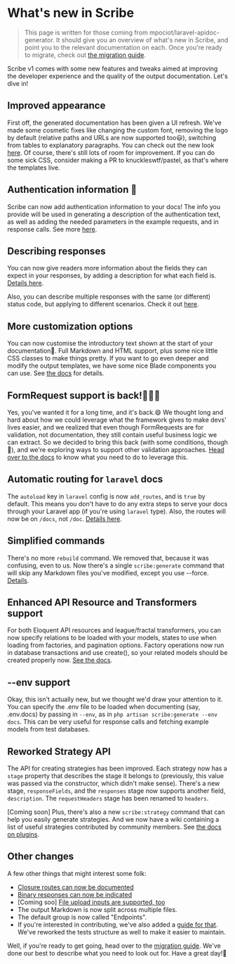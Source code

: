 # What's new in Scribe
> This page is written for those coming from mpociot/laravel-apidoc-generator. It should give you an overview of what's new in Scribe, and point you to the relevant documentation on each. Once you're ready to migrate, check out [the migration guide]().

Scribe v1 comes with some new features and tweaks aimed at improving the developer experience and the quality of the output documentation. Let's dive in!

## Improved appearance
First off, the generated documentation has been given a UI refresh. We've made some cosmetic fixes like changing the custom font, removing the logo by default (relative paths and URLs are now supported too😃), switching from tables to explanatory paragraphs. You can check out the new look [here](https://shalvah.me/TheCensorshipAPI). Of course, there's still lots of room for improvement. If you can do some sick CSS, consider making a PR to knuckleswtf/pastel, as that's where the templates live.

## Authentication information 🔐
Scribe can now add authentication information to your docs! The info you provide will be used in generating a description of the authentication text, as well as adding the needed parameters in the example requests, and in response calls. See more [here]().

## Describing responses
 You can now give readers more information about the fields they can expect in your responses, by adding a description for what each field is. [Details here]().
 
 Also, you can describe multiple responses with the same (or different) status code, but applying to different scenarios. Check it out [here]().

## More customization options
You can now customise the introductory text shown at the start of your documentation🙌. Full Markdown and HTML support, plus some nice little CSS classes to make things pretty. If you want to go even deeper and modify the output templates, we have some nice Blade components you can use. See [the docs]() for details.

## FormRequest support is back!🎉🎉🎉
Yes, you've wanted it for a long time, and it's back.😄 We thought long and hard about how we could leverage what the framework gives to make devs' lives easier, and we realized that even though FormRequests are for validation, not documentation, they still contain useful business logic we can extract. So we decided to bring this back (with some conditions, though👀), and we're exploring ways to support other validation approaches. [Head over to the docs]() to know what you need to do to leverage this.

## Automatic routing for `laravel` docs
The `autoload` key in `laravel` config is now `add_routes`, and is `true` by default. This means you don't have to do any extra steps to serve your docs through your Laravel app (if you're using `laravel` type). Also, the routes will now be on `/docs`, not `/doc`. [Details here]().

## Simplified commands
There's no more `rebuild` command. We removed that, because it was confusing, even to us. Now there's a single `scribe:generate` command that will skip any Markdown files you've modified, except you use --force. [Details]().

## Enhanced API Resource and Transformers support
For both Eloquent API resources and league/fractal transformers, you can now specify relations to be loaded with your models, states to use when loading from factories, and pagination options. Factory operations now run in database transactions and use create(), so your related models should be created properly now. [See the docs]().

## --env support
Okay, this isn't actually new, but we thought we'd draw your attention to it. You can specify the .env file to be loaded when documenting (say, .env.docs) by passing in `--env`, as in `php artisan scribe:generate --env docs`. This can be very useful for response calls and fetching example models from test databases. 

## Reworked Strategy API
The API for creating strategies has been improved. Each strategy now has a `stage` property that describes the stage it belongs to (previously, this value was passed via the constructor, which didn't make sense). There's a new stage, `responseFields`, and the `responses` stage now supports another field, `description`. The `requestHeaders` stage has been renamed to `headers`.

[Coming soon] Plus, there's also a new `scribe:strategy` command that can help you easily generate strategies. And we now have a wiki containing a list of useful strategies contributed by community members. See [the docs on plugins]().

## Other changes
A few other things that might interest some folk:
- [Closure routes can now be documented]()
- [Binary responses can now be indicated]()
- [Coming soo] [File upload inputs are supported, too]()
- The output Markdown is now split across multiple files.
- The default group is now called "Endpoints".
- If you're interested in contributing, we've also added a [guide for that](). We've reworked the tests structure as well to make it easier to maintain.

Well, if you're ready to get going, head over to the [migration guide](). We've done our best to describe what you need to look out for. Have a great day!👋
